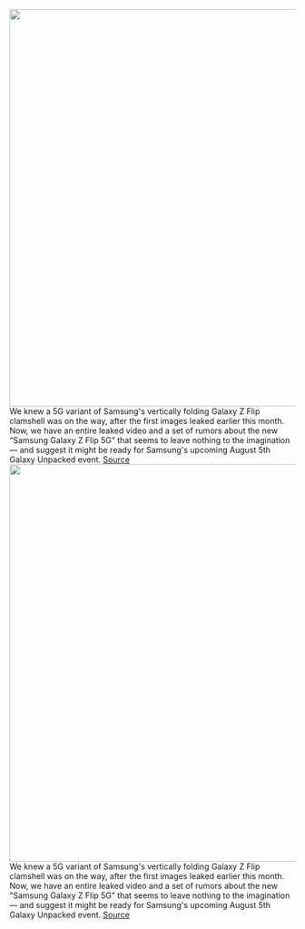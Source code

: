 <img src='https://cdn.vox-cdn.com/thumbor/yiR1klReQwwGVIx254mXe1gsDsQ=/0x0:1413x915/1200x800/filters:focal(594x345:820x571)/cdn.vox-cdn.com/uploads/chorus_image/image/67043906/z_flip_5g.0.jpg' width='700px' /><br/>
We knew a 5G variant of Samsung's vertically folding Galaxy Z Flip clamshell was on the way, after the first images leaked earlier this month. Now, we have an entire leaked video and a set of rumors about the new “Samsung Galaxy Z Flip 5G” that seems to leave nothing to the imagination — and suggest it might be ready for Samsung's upcoming August 5th Galaxy Unpacked event.
<a href='https://www.theverge.com/2020/7/10/21320631/samsung-5g-galaxy-z-flip-foldable-leaked-images-video'> Source <a/><img src='https://cdn.vox-cdn.com/thumbor/yiR1klReQwwGVIx254mXe1gsDsQ=/0x0:1413x915/1200x800/filters:focal(594x345:820x571)/cdn.vox-cdn.com/uploads/chorus_image/image/67043906/z_flip_5g.0.jpg' width='700px' /><br/>
We knew a 5G variant of Samsung's vertically folding Galaxy Z Flip clamshell was on the way, after the first images leaked earlier this month. Now, we have an entire leaked video and a set of rumors about the new “Samsung Galaxy Z Flip 5G” that seems to leave nothing to the imagination — and suggest it might be ready for Samsung's upcoming August 5th Galaxy Unpacked event.
<a href='https://www.theverge.com/2020/7/10/21320631/samsung-5g-galaxy-z-flip-foldable-leaked-images-video'> Source <a/>